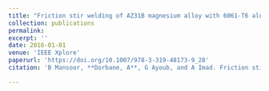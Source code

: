 ```yaml
---
title: "Friction stir welding of AZ31B magnesium alloy with 6061-T6 aluminum alloy: Influence of processing parameters on microstructure and mechanical properties"
collection: publications
permalink: 
excerpt: ''
date: 2016-01-01
venue: 'IEEE Xplore'
paperurl: 'https://doi.org/10.1007/978-3-319-48173-9_28'
citation: 'B Mansoor, **Dorbane, A**, G Ayoub, and A Imad. Friction stir welding of az31b magnesium alloy with 6061-t6 aluminum alloy: Influence of processing parameters on microstructure and mechanical properties. Friction Stir Welding and Processing VIII, pages 259–266. Springer, 2015.'

---
```

